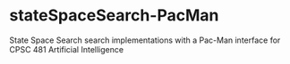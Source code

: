 # stateSpaceSearch-PacMan
State Space Search search implementations with a Pac-Man interface for CPSC 481 Artificial Intelligence
